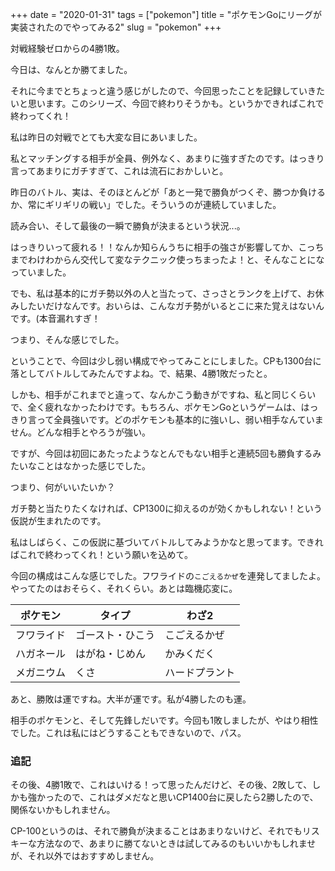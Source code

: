 +++
date = "2020-01-31"
tags = ["pokemon"]
title = "ポケモンGoにリーグが実装されたのでやってみる2"
slug = "pokemon"
+++

対戦経験ゼロからの4勝1敗。

今日は、なんとか勝てました。

それに今までとちょっと違う感じがしたので、今回思ったことを記録していきたいと思います。このシリーズ、今回で終わりそうかも。というかできればこれで終わってくれ！

私は昨日の対戦でとても大変な目にあいました。

私とマッチングする相手が全員、例外なく、あまりに強すぎたのです。はっきり言ってあまりにガチすぎて、これは流石におかしいと。

昨日のバトル、実は、そのほとんどが「あと一発で勝負がつくぞ、勝つか負けるか、常にギリギリの戦い」でした。そういうのが連続していました。

読み合い、そして最後の一瞬で勝負が決まるという状況...。

はっきりいって疲れる！！なんか知らんうちに相手の強さが影響してか、こっちまでわけわからん交代して変なテクニック使っちまったよ！と、そんなことになっていました。

でも、私は基本的にガチ勢以外の人と当たって、さっさとランクを上げて、お休みしたいだけなんです。おいらは、こんなガチ勢がいるとこに来た覚えはないんです。(本音漏れすぎ！

つまり、そんな感じでした。

ということで、今回は少し弱い構成でやってみことにしました。CPも1300台に落としてバトルしてみたんですよね。で、結果、4勝1敗だったと。

しかも、相手がこれまでと違って、なんかこう動きがですね、私と同じくらいで、全く疲れなかったわけです。もちろん、ポケモンGoというゲームは、はっきり言って全員強いです。どのポケモンも基本的に強いし、弱い相手なんていません。どんな相手とやろうが強い。

ですが、今回は初回にあたったようなとんでもない相手と連続5回も勝負するみたいなことはなかった感じでした。

つまり、何がいいたいか？

ガチ勢と当たりたくなければ、CP1300に抑えるのが効くかもしれない！という仮説が生まれたのです。

私はしばらく、この仮説に基づいてバトルしてみようかなと思ってます。できればこれで終わってくれ！という願いを込めて。

今回の構成はこんな感じでした。フワライドの`こごえるかぜ`を連発してましたよ。やってたのはおそらく、それくらい。あとは臨機応変に。

|ポケモン|タイプ|わざ2|
|---|---|---|
|フワライド|ゴースト・ひこう|こごえるかぜ|
|ハガネール|はがね・じめん|かみくだく|
|メガニウム|くさ|ハードプラント|

あと、勝敗は運ですね。大半が運です。私が4勝したのも運。

相手のポケモンと、そして先鋒しだいです。今回も1敗しましたが、やはり相性でした。これは私にはどうすることもできないので、パス。

### 追記

その後、4勝1敗で、これはいける！って思ったんだけど、その後、2敗して、しかも強かったので、これはダメだなと思いCP1400台に戻したら2勝したので、関係ないかもしれません。

CP-100というのは、それで勝負が決まることはあまりないけど、それでもリスキーな方法なので、あまりに勝てないときは試してみるのもいいかもしれませが、それ以外ではおすすめしません。

